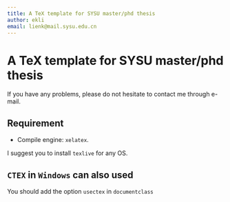 ```yaml
---
title: A TeX template for SYSU master/phd thesis
author: ekli
email: lienk@mail.sysu.edu.cn
---
```


# A TeX template for SYSU master/phd thesis

If you have any problems, please do not hesitate to contact me through e-mail.

## Requirement

- Compile engine: `xelatex`.

I suggest you to install `texlive` for any OS.

## `CTEX` in `Windows` can also used

You should add the option `usectex` in `documentclass`


